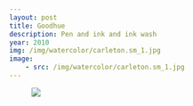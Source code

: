 ```yaml
---
layout: post
title: Goodhue
description: Pen and ink and ink wash
year: 2010
img: /img/watercolor/carleton.sm_1.jpg
image:
    - src: /img/watercolor/carleton.sm_1.jpg
---
```


<figure>
  <img 
    class="post-image" src="{{ page.image[0].src }}">
</figure>
